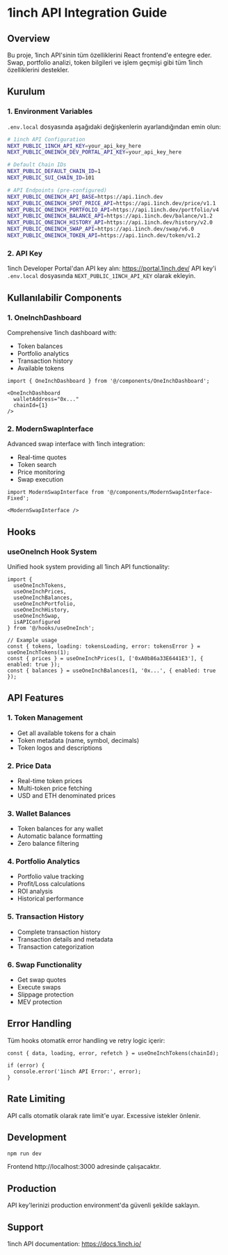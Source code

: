 # 1inch API Integration Guide

## Overview
Bu proje, 1inch API'sinin tüm özelliklerini React frontend'e entegre eder. Swap, portfolio analizi, token bilgileri ve işlem geçmişi gibi tüm 1inch özelliklerini destekler.

## Kurulum

### 1. Environment Variables
`.env.local` dosyasında aşağıdaki değişkenlerin ayarlandığından emin olun:

```bash
# 1inch API Configuration
NEXT_PUBLIC_1INCH_API_KEY=your_api_key_here
NEXT_PUBLIC_ONEINCH_DEV_PORTAL_API_KEY=your_api_key_here

# Default Chain IDs
NEXT_PUBLIC_DEFAULT_CHAIN_ID=1
NEXT_PUBLIC_SUI_CHAIN_ID=101

# API Endpoints (pre-configured)
NEXT_PUBLIC_ONEINCH_API_BASE=https://api.1inch.dev
NEXT_PUBLIC_ONEINCH_SPOT_PRICE_API=https://api.1inch.dev/price/v1.1
NEXT_PUBLIC_ONEINCH_PORTFOLIO_API=https://api.1inch.dev/portfolio/v4
NEXT_PUBLIC_ONEINCH_BALANCE_API=https://api.1inch.dev/balance/v1.2
NEXT_PUBLIC_ONEINCH_HISTORY_API=https://api.1inch.dev/history/v2.0
NEXT_PUBLIC_ONEINCH_SWAP_API=https://api.1inch.dev/swap/v6.0
NEXT_PUBLIC_ONEINCH_TOKEN_API=https://api.1inch.dev/token/v1.2
```

### 2. API Key
1inch Developer Portal'dan API key alın: https://portal.1inch.dev/
API key'i `.env.local` dosyasında `NEXT_PUBLIC_1INCH_API_KEY` olarak ekleyin.

## Kullanılabilir Components

### 1. OneInchDashboard
Comprehensive 1inch dashboard with:
- Token balances
- Portfolio analytics
- Transaction history
- Available tokens

```tsx
import { OneInchDashboard } from '@/components/OneInchDashboard';

<OneInchDashboard 
  walletAddress="0x..." 
  chainId={1}
/>
```

### 2. ModernSwapInterface
Advanced swap interface with 1inch integration:
- Real-time quotes
- Token search
- Price monitoring
- Swap execution

```tsx
import ModernSwapInterface from '@/components/ModernSwapInterface-Fixed';

<ModernSwapInterface />
```

## Hooks

### useOneInch Hook System
Unified hook system providing all 1inch API functionality:

```tsx
import {
  useOneInchTokens,
  useOneInchPrices,
  useOneInchBalances,
  useOneInchPortfolio,
  useOneInchHistory,
  useOneInchSwap,
  isAPIConfigured
} from '@/hooks/useOneInch';

// Example usage
const { tokens, loading: tokensLoading, error: tokensError } = useOneInchTokens(1);
const { prices } = useOneInchPrices(1, ['0xA0b86a33E6441E3'], { enabled: true });
const { balances } = useOneInchBalances(1, '0x...', { enabled: true });
```

## API Features

### 1. Token Management
- Get all available tokens for a chain
- Token metadata (name, symbol, decimals)
- Token logos and descriptions

### 2. Price Data
- Real-time token prices
- Multi-token price fetching
- USD and ETH denominated prices

### 3. Wallet Balances
- Token balances for any wallet
- Automatic balance formatting
- Zero balance filtering

### 4. Portfolio Analytics
- Portfolio value tracking
- Profit/Loss calculations
- ROI analysis
- Historical performance

### 5. Transaction History
- Complete transaction history
- Transaction details and metadata
- Transaction categorization

### 6. Swap Functionality
- Get swap quotes
- Execute swaps
- Slippage protection
- MEV protection

## Error Handling
Tüm hooks otomatik error handling ve retry logic içerir:

```tsx
const { data, loading, error, refetch } = useOneInchTokens(chainId);

if (error) {
  console.error('1inch API Error:', error);
}
```

## Rate Limiting
API calls otomatik olarak rate limit'e uyar. Excessive istekler önlenir.

## Development
```bash
npm run dev
```

Frontend http://localhost:3000 adresinde çalışacaktır.

## Production
API key'lerinizi production environment'da güvenli şekilde saklayın.

## Support
1inch API documentation: https://docs.1inch.io/
